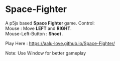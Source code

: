 # Space-Fighter
A p5js based <b>Space Fighter </b> game.
Control:<br>
Mouse : Move <b>LEFT</b> and <b>RIGHT</b>.<br>
Mouse-Left-Button : <b>Shoot </b>.

Play Here : https://aalu-love.github.io/Space-Fighter/



Note: Use Window for better gameplay
